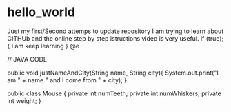 # hello_world
Just my first/Second attemps to update repository
I am trying to learn about GITHUb and the online step by step istructions video is very useful.
if (true); {
I am keep learning
}
@e

// JAVA CODE

public void justNameAndCity(String name, String city){
   System.out.print("I am " + name " and I come from " + city);
}

public class Mouse {
   private int numTeeth;
   private int numWhiskers;
   private int weight;
}



